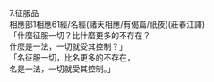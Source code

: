 7.征服品  
相應部1相應61經/名經(諸天相應/有偈篇/祇夜)(莊春江譯)  
「什麼征服一切？比什麼更多的不存在？  
什麼是一法，一切就受其控制？」  
「名征服一切，比名更多的不存在，  
名是一法，一切就受其控制。」  
  
  
